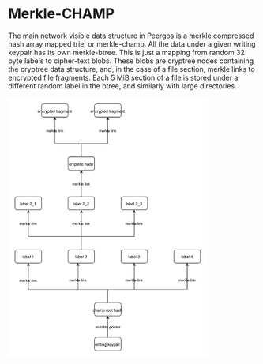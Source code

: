 # Merkle-CHAMP

The main network visible data structure in Peergos is a merkle compressed hash array mapped trie, or merkle-champ. All the data under a given writing keypair has its own merkle-btree. This is just a mapping from random 32 byte labels to cipher-text blobs. These blobs are cryptree nodes containing the cryptree data structure, and, in the case of a file section, merkle links to encrypted file fragments. Each 5 MiB section of a file is stored under a different random label in the btree, and similarly with large directories.

<img alt="the network visible merkle-champ" src="img/champ.svg" class="center" style="width: 80%;" />